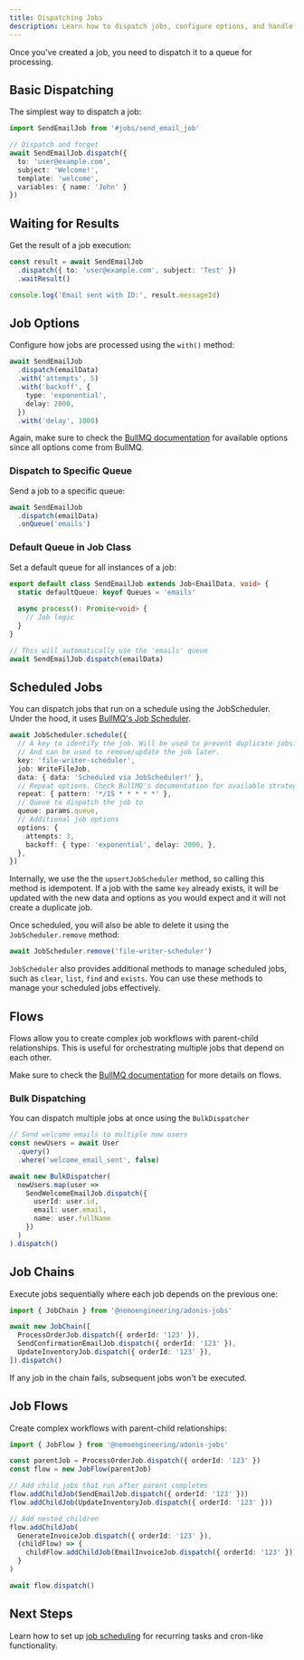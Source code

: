 ```yaml
---
title: Dispatching Jobs
description: Learn how to dispatch jobs, configure options, and handle job results
---
```


Once you've created a job, you need to dispatch it to a queue for processing.

## Basic Dispatching

The simplest way to dispatch a job:

```typescript
import SendEmailJob from '#jobs/send_email_job'

// Dispatch and forget
await SendEmailJob.dispatch({
  to: 'user@example.com',
  subject: 'Welcome!',
  template: 'welcome',
  variables: { name: 'John' }
})
```

## Waiting for Results

Get the result of a job execution:

```typescript
const result = await SendEmailJob
  .dispatch({ to: 'user@example.com', subject: 'Test' })
  .waitResult()

console.log('Email sent with ID:', result.messageId)
```

## Job Options

Configure how jobs are processed using the `with()` method:

```typescript
await SendEmailJob
  .dispatch(emailData)
  .with('attempts', 5)
  .with('backoff', {
    type: 'exponential',
    delay: 2000,
  })
  .with('delay', 1000)
```

Again, make sure to check the [BullMQ documentation](https://docs.bullmq.io/) for available options since all options come from BullMQ.

### Dispatch to Specific Queue

Send a job to a specific queue:

```typescript
await SendEmailJob
  .dispatch(emailData)
  .onQueue('emails')
```

### Default Queue in Job Class

Set a default queue for all instances of a job:

```typescript
export default class SendEmailJob extends Job<EmailData, void> {
  static defaultQueue: keyof Queues = 'emails'
  
  async process(): Promise<void> {
    // Job logic
  }
}

// This will automatically use the 'emails' queue
await SendEmailJob.dispatch(emailData)
```

## Scheduled Jobs

You can dispatch jobs that run on a schedule using the JobScheduler. Under the hood, it uses [BullMQ's Job Scheduler](https://docs.bullmq.io/guide/job-schedulers).

```typescript
await JobScheduler.schedule({
  // A key to identify the job. Will be used to prevent duplicate jobs.
  // And can be used to remove/update the job later.
  key: 'file-writer-scheduler',
  job: WriteFileJob,
  data: { data: 'Scheduled via JobScheduler!' },
  // Repeat options. Check BullMQ's documentation for available strategies.
  repeat: { pattern: '*/15 * * * * *' },
  // Queue to dispatch the job to
  queue: params.queue,
  // Additional job options
  options: {
    attempts: 3,
    backoff: { type: 'exponential', delay: 2000, },
  },
})
```

Internally, we use the the `upsertJobScheduler` method, so calling this method is idempotent. If a job with the same `key` already exists, it will be updated with the new data and options as you would expect and it will not create a duplicate job.

Once scheduled, you will also be able to delete it using the `JobScheduler.remove` method:

```typescript
await JobScheduler.remove('file-writer-scheduler')
```

`JobScheduler` also provides additional methods to manage scheduled jobs, such as `clear`, `list`, `find` and `exists`. You can use these methods to manage your scheduled jobs effectively.

## Flows

Flows allow you to create complex job workflows with parent-child relationships. This is useful for orchestrating multiple jobs that depend on each other. 

Make sure to check the [BullMQ documentation](https://docs.bullmq.io/guide/flows) for more details on flows.

### Bulk Dispatching

You can dispatch multiple jobs at once using the `BulkDispatcher`

```typescript
// Send welcome emails to multiple new users
const newUsers = await User
  .query()
  .where('welcome_email_sent', false)

await new BulkDispatcher(
  newUsers.map(user => 
    SendWelcomeEmailJob.dispatch({
      userId: user.id,
      email: user.email,
      name: user.fullName
    })
  )
).dispatch()
```

## Job Chains

Execute jobs sequentially where each job depends on the previous one:

```typescript
import { JobChain } from '@nemoengineering/adonis-jobs'

await new JobChain([
  ProcessOrderJob.dispatch({ orderId: '123' }),
  SendConfirmationEmailJob.dispatch({ orderId: '123' }),
  UpdateInventoryJob.dispatch({ orderId: '123' }),
]).dispatch()
```

If any job in the chain fails, subsequent jobs won't be executed.

## Job Flows

Create complex workflows with parent-child relationships:

```typescript
import { JobFlow } from '@nemoengineering/adonis-jobs'

const parentJob = ProcessOrderJob.dispatch({ orderId: '123' })
const flow = new JobFlow(parentJob)

// Add child jobs that run after parent completes
flow.addChildJob(SendEmailJob.dispatch({ orderId: '123' }))
flow.addChildJob(UpdateInventoryJob.dispatch({ orderId: '123' }))

// Add nested children
flow.addChildJob(
  GenerateInvoiceJob.dispatch({ orderId: '123' }),
  (childFlow) => {
    childFlow.addChildJob(EmailInvoiceJob.dispatch({ orderId: '123' }))
  }
)

await flow.dispatch()
```

## Next Steps

Learn how to set up [job scheduling](/guides/job-scheduling) for recurring tasks and cron-like functionality.
